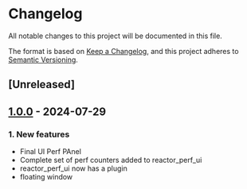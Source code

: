 # Changelog
All notable changes to this project will be documented in this file.

The format is based on [Keep a Changelog](https://keepachangelog.com/en/1.0.0/),
and this project adheres to [Semantic Versioning](https://semver.org/spec/v2.0.0.html).

## [Unreleased]

## [1.0.0](https://github.com/Cobalt-Reactor/cobalt-reactor/releases/tag/reactor_perf_ui-v1.0.0) - 2024-07-29

### 1. New features
- Final UI Perf PAnel
- Complete set of perf counters added to reactor_perf_ui
- reactor_perf_ui now has a plugin
- floating window
